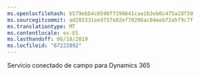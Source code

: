 ```yaml
---
ms.openlocfilehash: b579ebb4c6598f7398641caa1b3eb0c475a2df50
ms.sourcegitcommit: ad203331ee9737e82ef70206ac04eeb72a5f9c7f
ms.translationtype: MT
ms.contentlocale: es-ES
ms.lasthandoff: 06/18/2019
ms.locfileid: "67222892"
---
```

Servicio conectado de campo para Dynamics 365